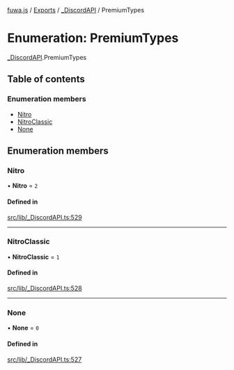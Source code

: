 [fuwa.js](../README.md) / [Exports](../modules.md) / [_DiscordAPI](../modules/_DiscordAPI.md) / PremiumTypes

# Enumeration: PremiumTypes

[_DiscordAPI](../modules/_DiscordAPI.md).PremiumTypes

## Table of contents

### Enumeration members

- [Nitro](_DiscordAPI.PremiumTypes.md#nitro)
- [NitroClassic](_DiscordAPI.PremiumTypes.md#nitroclassic)
- [None](_DiscordAPI.PremiumTypes.md#none)

## Enumeration members

### Nitro

• **Nitro** = `2`

#### Defined in

[src/lib/_DiscordAPI.ts:529](https://github.com/Fuwajs/Fuwa.js/blob/6865cb6/src/lib/_DiscordAPI.ts#L529)

___

### NitroClassic

• **NitroClassic** = `1`

#### Defined in

[src/lib/_DiscordAPI.ts:528](https://github.com/Fuwajs/Fuwa.js/blob/6865cb6/src/lib/_DiscordAPI.ts#L528)

___

### None

• **None** = `0`

#### Defined in

[src/lib/_DiscordAPI.ts:527](https://github.com/Fuwajs/Fuwa.js/blob/6865cb6/src/lib/_DiscordAPI.ts#L527)
